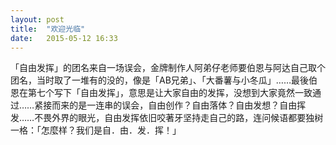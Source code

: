 ```yaml
---
layout: post
title:  "欢迎光临"
date:   2015-05-12 16:33
---
```

「自由发挥」的团名来自一场误会，金牌制作人阿弟仔老师要伯恩与阿达自己取个团名，当时取了一堆有的没的，像是「AB兄弟」、「大番薯与小冬瓜」……最後伯恩在第七个写下「自由发挥」，意思是让大家自由的发挥，没想到大家竟然一致通过……紧接而来的是一连串的误会，自由创作？自由落体？自由发想？自由挥发……不畏外界的眼光，自由发挥依旧咬著牙坚持走自己的路，连问候语都要独树一格：「怎麼样？我们是自．由．发．挥！」
